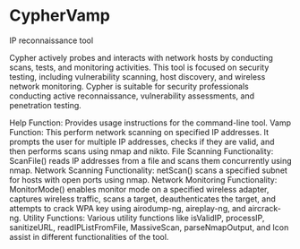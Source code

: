 # CypherVamp
IP reconnaissance tool

Cypher actively probes and interacts with network hosts by conducting scans, tests, and monitoring activities.
This tool is focused on security testing, including vulnerability scanning, host discovery, and wireless network monitoring.
Cypher is suitable for security professionals conducting active reconnaissance, vulnerability assessments, and penetration testing.

Help Function: Provides usage instructions for the command-line tool.
Vamp Function: This perform network scanning on specified IP addresses. It prompts the user for multiple IP addresses, checks if they are valid, and then performs scans using nmap and nikto.
File Scanning Functionality: ScanFile() reads IP addresses from a file and scans them concurrently using nmap.
Network Scanning Functionality: netScan() scans a specified subnet for hosts with open ports using nmap.
Network Monitoring Functionality: MonitorMode() enables monitor mode on a specified wireless adapter, captures wireless traffic, scans a target, deauthenticates the target, and attempts to crack WPA key using airodump-ng, aireplay-ng, and aircrack-ng.
Utility Functions: Various utility functions like isValidIP, processIP, sanitizeURL, readIPListFromFile, MassiveScan, parseNmapOutput, and Icon assist in different functionalities of the tool.

